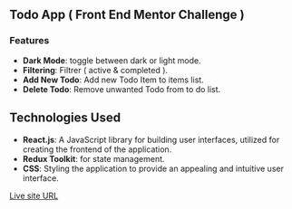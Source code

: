 ## Todo App ( Front End Mentor Challenge )

### Features

- **Dark Mode**: toggle between dark or light mode.
- **Filtering**: Filtrer ( active & completed ).
- **Add New Todo**: Add new Todo Item  to items list.
- **Delete Todo**: Remove unwanted Todo from to do list.

## Technologies Used

- **React.js**: A JavaScript library for building user interfaces, utilized for creating the frontend of the application.
- **Redux Toolkit**: for state management.
- **CSS**: Styling the application to provide an appealing and intuitive user interface.

[Live site URL](https://todo-today-app.netlify.app/)

